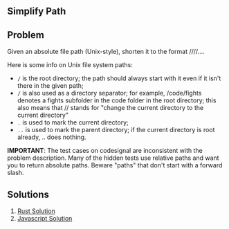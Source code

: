 ## Simplify Path

## Problem

Given an absolute file path (Unix-style), shorten it to the format /<dir1>/<dir2>/<dir3>/....

Here is some info on Unix file system paths:


  *  `/` is the root directory; the path should always start with it even if it isn't there in the given path;
  *  `/` is also used as a directory separator; for example, /code/fights denotes a fights subfolder in the code folder in the root directory; this also means that // stands for "change the current directory to the current directory"
  *  `.` is used to mark the current directory;
  *  `..` is used to mark the parent directory; if the current directory is root already, .. does nothing.

**IMPORTANT**: The test cases on codesignal are inconsistent with the problem
description.  Many of the hidden tests use relative paths and want you to return
absolute paths. Beware "paths" that don't start with a forward slash.

## Solutions
1. [Rust Solution](rs-solution/simplify-path)
2. [Javascript Solution](js-solution/)

